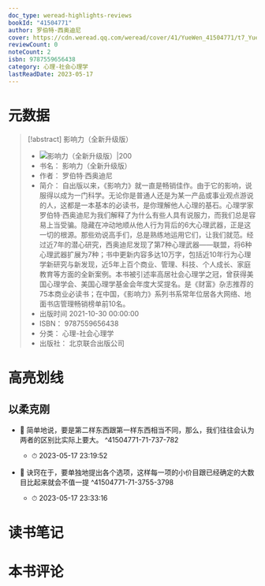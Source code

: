 ```yaml
---
doc_type: weread-highlights-reviews
bookId: "41504771"
author: 罗伯特·西奥迪尼
cover: https://cdn.weread.qq.com/weread/cover/41/YueWen_41504771/t7_YueWen_41504771.jpg
reviewCount: 0
noteCount: 2
isbn: 9787559656438
category: 心理-社会心理学
lastReadDate: 2023-05-17
---
```

# 元数据
> [!abstract] 影响力（全新升级版）
> - ![ 影响力（全新升级版）|200](https://cdn.weread.qq.com/weread/cover/41/YueWen_41504771/t7_YueWen_41504771.jpg)
> - 书名： 影响力（全新升级版）
> - 作者： 罗伯特·西奥迪尼
> - 简介： 自出版以来，《影响力》就一直是畅销佳作。由于它的影响，说服得以成为一门科学。无论你是普通人还是为某一产品或事业观点游说的人，这都是一本基本的必读书，是你理解他人心理的基石。心理学家罗伯特·西奥迪尼为我们解释了为什么有些人具有说服力，而我们总是容易上当受骗。隐藏在冲动地顺从他人行为背后的6大心理武器，正是这一切的根源。那些劝说高手们，总是熟练地运用它们，让我们就范。经过近7年的潜心研究，西奥迪尼发现了第7种心理武器——联盟，将6种心理武器扩展为7种；书中更新内容多达10万字，包括近10年行为心理学新研究与新发现，近5年上百个商业、管理、科技、个人成长、家庭教育等方面的全新案例。本书被引述率高居社会心理学之冠，曾获得美国心理学会、美国心理学基金会年度大奖提名。是《财富》杂志推荐的75本商业必读书；在中国，《影响力》系列书系常年位居各大网络、地面书店管理畅销榜单前10名。
> - 出版时间 2021-10-30 00:00:00
> - ISBN： 9787559656438
> - 分类： 心理-社会心理学
> - 出版社： 北京联合出版公司

# 高亮划线

## 以柔克刚


- 📌 简单地说，要是第二样东西跟第一样东西相当不同，那么，我们往往会认为两者的区别比实际上要大。 ^41504771-71-737-782
    - ⏱ 2023-05-17 23:19:52 

- 📌 诀窍在于，要单独地提出各个选项，这样每一项的小价目跟已经确定的大数目比起来就会不值一提 ^41504771-71-3755-3798
    - ⏱ 2023-05-17 23:33:16 
# 读书笔记

# 本书评论
